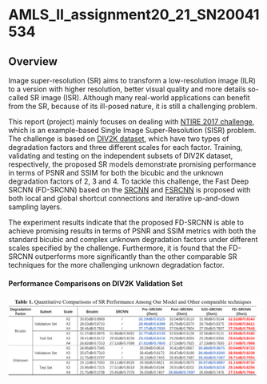 # AMLS_II_assignment20_21_SN20041534

## Overview

Image super-resolution (SR) aims to transform a low-resolution image (ILR) to a version with higher resolution, better visual quality and more details so-called SR image (ISR). Although many real-world applications can benefit from the SR, because of its ill-posed nature, it is still a challenging problem. 

This report (project) mainly focuses on dealing with [NTIRE 2017 challenge](https://data.vision.ee.ethz.ch/cvl/ntire17//), which is an example-based Single Image Super-Resolution (SISR) problem. The challenge is based on [DIV2K dataset](https://data.vision.ee.ethz.ch/cvl/DIV2K/), which have two types of degradation factors and three different scales for each factor. Training, validating and testing on the independent subsets of DIV2K dataset, respectively, the proposed SR models demonstrate promising performance in terms of PSNR and SSIM for both the bicubic and the unknown degradation factors of 2, 3 and 4. To tackle this challenge, the Fast Deep SRCNN (FD-SRCNN) based on the [SRCNN](https://link.springer.com/content/pdf/10.1007%2F978-3-319-10593-2_13.pdf) and [FSRCNN](https://link.springer.com/content/pdf/10.1007%2F978-3-319-46475-6_25.pdf) is proposed with both local and global shortcut connections and iterative up-and-down sampling layers. 

The experiment results indicate that the proposed FD-SRCNN is able to achieve promising results in terms of PSNR and SSIM metrics with both the standard bicubic and complex unknown degradation factors under different scales specified by the challenge. Furthermore, it is found that the FD-SRCNN outperforms more significantly than the other comparable SR techniques for the more challenging unknown degradation factor.

#### Performance Comparisons on DIV2K Validation Set

<div align=center><img src=https://github.com/JianqiaoMao/AMLS_II_assignment20_21_SN20041534/blob/main/demo/performance_table.png width=1000 /></div>

